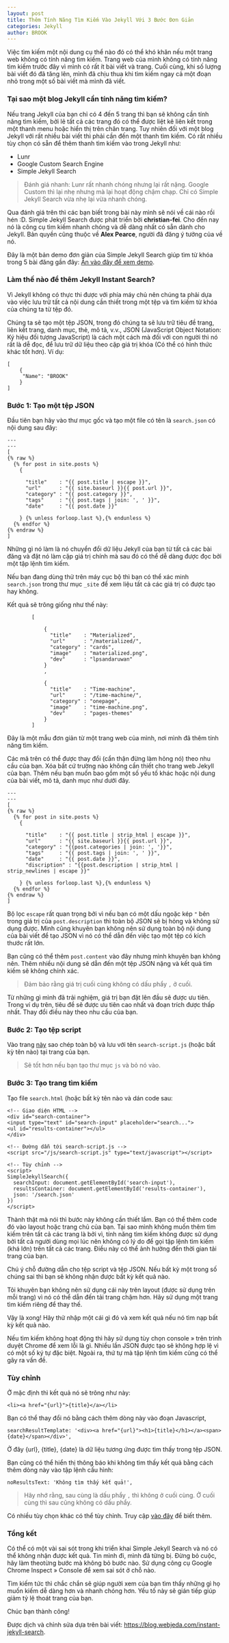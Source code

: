 ```yaml
---
layout: post
title: Thêm Tính Năng Tìm Kiếm Vào Jekyll Với 3 Bước Đơn Giản
categories: Jekyll
author: BROOK
---
```

Việc tìm kiếm một nội dung cụ thể nào đó có thể khó khăn nếu một trang web không có tính năng tìm kiếm. Trang web của mình không có tính năng tìm kiếm trước đây vì mình có rất ít bài viết và trang. Cuối cùng, khi số lượng bài viết đó đã tăng lên, mình đã chịu thua khi tìm kiếm ngay cả một đoạn nhỏ trong một số bài viết mà mình đã viết.

### Tại sao một blog Jekyll cần tính năng tìm kiếm?

Nếu trang Jekyll của bạn chỉ có 4 đến 5 trang thì bạn sẽ không cần tính năng tìm kiếm, bởi lẽ tất cả các trang đó có thể được liệt kê liên kết trong một thanh menu hoặc hiển thị trên chân trang. Tuy nhiên đối với một blog Jekyll với rất nhiều bài viết thì phải cần đến một thanh tìm kiếm. Có rất nhiều tùy chọn có sẵn để thêm thanh tìm kiếm vào trong Jekyll như:

* Lunr
* Google Custom Search Engine
* Simple Jekyll Search

> Đánh giá nhanh: Lunr rất nhanh chóng nhưng lại rất nặng. Google Custom thì lại nhẹ nhưng mà lại hoạt động chậm chạp. Chỉ có Simple Jekyll Search vừa nhẹ lại vừa nhanh chóng.

Qua đánh giá trên thì các bạn biết trong bài này mình sẽ nói về cái nào rồi hén :D. Simple Jekyll Search được phát triển bởi **christian-fei**. Cho đến nay nó là công cụ tìm kiếm nhanh chóng và dễ dàng nhất có sẵn dành cho Jekyll. Bản quyền cũng thuộc về **Alex Pearce**, người đã đăng ý tưởng của về nó.

Đây là một bản demo đơn giản của Simple Jekyll Search giúp tìm từ khóa trong 5 bài đăng gần đây: [Ấn vào đây để xem demo](https://blog.webjeda.com/demo/instant-jekyll-search/).

### Làm thế nào để thêm Jekyll Instant Search?

Vì Jekyll không có thực thi được với phía máy chủ nên chúng ta phải dựa vào việc lưu trữ tất cả nội dung cần thiết trong một tệp và tìm kiếm từ khóa của chúng ta từ tệp đó.

Chúng ta sẽ tạo một tệp JSON, trong đó chúng ta sẽ lưu trữ tiêu đề trang, liên kết trang, danh mục, thẻ, mô tả, v.v., JSON (JavaScript Object Notation: Ký hiệu đối tượng JavaScript) là cách một cách mà đối với con người thì nó rất là dễ đọc, để lưu trữ dữ liệu theo cặp giá trị khóa (Có thể có hình thức khác tốt hơn). Ví dụ:

```
[
    {
     "Name": "BROOK"
    }
]
```
### Bước 1: Tạo một tệp JSON

Đầu tiên bạn hãy vào thư mục gốc và tạo một file có tên là `search.json` có nội dung sau đây:

```
---
---
[
{% raw %}
  {% for post in site.posts %}
    {

      "title"    : "{{ post.title | escape }}",
      "url"      : "{{ site.baseurl }}{{ post.url }}",
      "category" : "{{ post.category }}",
      "tags"     : "{{ post.tags | join: ', ' }}",
      "date"     : "{{ post.date }}"

    } {% unless forloop.last %},{% endunless %}
  {% endfor %}
{% endraw %}
]
```

Những gì nó làm là nó chuyển đổi dữ liệu Jekyll của bạn từ tất cả các bài đăng và đặt nó làm cặp giá trị chính mà sau đó có thể dễ dàng được đọc bởi một tập lệnh tìm kiếm.

Nếu bạn đang dùng thử trên máy cục bộ thì bạn có thể xác minh `search.json` trong thư mục `_site` để xem liệu tất cả các giá trị có được tạo hay không.

Kết quả sẽ trông giống như thế này:

```
        [

            {
              "title"    : "Materialized",
              "url"      : "/materialized/",
              "category" : "cards",
              "image"    : "materialized.png",
              "dev"      : "lpsandaruwan"
            }
            ,

            {
              "title"    : "Time-machine",
              "url"      : "/time-machine/",
              "category" : "onepage",
              "image"    : "time-machine.png",
              "dev"      : "pages-themes"
            }
        ]
```

Đây là một mẫu đơn giản từ một trang web của mình, nơi mình đã thêm tính năng tìm kiếm.

Các mã trên có thể được thay đổi (cẩn thận đừng làm hỏng nó) theo nhu cầu của bạn. Xóa bất cứ trường nào không cần thiết cho trang web Jekyll của bạn. Thêm nếu bạn muốn bao gồm một số yếu tố khác hoặc nội dung của bài viết, mô tả, danh mục như dưới đây.

```
---
---
[
{% raw %}
  {% for post in site.posts %}
    {

      "title"    : "{{ post.title | strip_html | escape }}",
      "url"      : "{{ site.baseurl }}{{ post.url }}",
      "category" : "{{post.categories | join: ', '}}",
      "tags"     : "{{ post.tags | join: ', ' }}",
      "date"     : "{{ post.date }}",
      "discription" : "{{post.description | strip_html | strip_newlines | escape }}"

    } {% unless forloop.last %},{% endunless %}
  {% endfor %}
{% endraw %}
]
```

Bộ lọc `escape` rất quan trọng bởi vì nếu bạn có một dấu ngoặc kép `"` bên trong giá trị của `post.description` thì toàn bộ JSON sẽ bị hỏng và không sử dụng được. Mình cũng khuyên bạn không nên sử dụng toàn bộ nội dung của bài viết để tạo JSON vì nó có thể dẫn đến việc tạo một tệp có kích thước rất lớn.

Bạn cũng có thể thêm `post.content` vào đây nhưng mình khuyên bạn không nên. Thêm nhiều nội dung sẽ dẫn đến một tệp JSON nặng và kết quả tìm kiếm sẽ không chính xác.

> Đảm bảo rằng giá trị cuối cùng không có dấu phẩy `,` ở cuối.

Từ những gì mình đã trải nghiệm, giá trị bạn đặt lên đầu sẽ được ưu tiên. Trong ví dụ trên, tiêu đề sẽ được ưu tiên cao nhất và đoạn trích được thấp nhất. Thay đổi điều này theo nhu cầu của bạn.

### Bước 2: Tạo tệp script

Vào trang [này](https://raw.githubusercontent.com/christian-fei/Simple-Jekyll-Search/master/dest/simple-jekyll-search.min.js) sao chép toàn bộ và lưu với tên `search-script.js` (hoặc bất kỳ tên nào) tại trang của bạn.

> Sẽ tốt hơn nếu bạn tạo thư mục `js` và bỏ nó vào.

### Bước 3: Tạo trang tìm kiếm

Tạo file `search.html` (hoặc bất kỳ tên nào và dán code sau:

```
<!-- Giao diện HTML -->
<div id="search-container">
<input type="text" id="search-input" placeholder="search...">
<ul id="results-container"></ul>
</div>

<!-- Đường dẫn tới search-script.js -->
<script src="/js/search-script.js" type="text/javascript"></script>

<!-- Tùy chỉnh -->
<script>
SimpleJekyllSearch({
  searchInput: document.getElementById('search-input'),
  resultsContainer: document.getElementById('results-container'),
  json: '/search.json'
})
</script>
```

Thành thật mà nói thì bước này không cần thiết lắm. Bạn có thể thêm code đó vào layout hoặc trang chủ của bạn. Tại sao mình không muốn thêm tìm kiếm trên tất cả các trang là bởi vì, tính năng tìm kiếm không được sử dụng bởi tất cả người dùng mọi lúc nên không có lý do để gọi tập lệnh tìm kiếm (khá lớn) trên tất cả các trang. Điều này có thể ảnh hưởng đến thời gian tải trang của bạn.

Chú ý chỗ đường dẫn cho tệp script và tệp JSON. Nếu bất kỳ một trong số chúng sai thì bạn sẽ không nhận được bất kỳ kết quả nào.

Tôi khuyên bạn không nên sử dụng cái này trên layout (được sử dụng trên mỗi trang) vì nó có thể dẫn đến tải trang chậm hơn. Hãy sử dụng một trang tìm kiếm riêng để thay thế.

Vậy là xong! Hãy thử nhập một cái gì đó và xem kết quả nếu nó tìm nạp bất kỳ kết quả nào.

Nếu tìm kiếm không hoạt động thì hãy sử dụng tùy chọn console » trên trình duyệt Chrome để xem lỗi là gì. Nhiều lần JSON được tạo sẽ không hợp lệ vì có một số ký tự đặc biệt. Ngoài ra, thứ tự mà tập lệnh tìm kiếm cũng có thể gây ra vấn đề.

### Tùy chỉnh

Ở mặc định thì kết quả nó sẽ trông như này:

```
<li><a href="{url}">{title}</a></li>
```

Bạn có thể thay đổi nó bằng cách thêm dòng này vào đoạn Javascript,

```
searchResultTemplate: '<div><a href="{url}"><h1>{title}</h1></a><span>{date}</span></div>',
```

Ở đây {url}, {title}, {date} là dữ liệu tương ứng được tìm thấy trong tệp JSON.

Bạn cũng có thể hiển thị thông báo khi không tìm thấy kết quả bằng cách thêm dòng này vào tập lệnh cấu hình:

```
noResultsText: 'Không tìm thấy kết quả!',
```

> Hãy nhớ rằng, sau cùng là dấu phẩy `,` thì không ở cuối cùng. Ở cuối cùng thì sau cũng không có dấu phẩy.

Có nhiều tùy chọn khác có thể tùy chỉnh. Truy cập [vào đây](https://github.com/christian-fei/Simple-Jekyll-Search) để biết thêm.

### Tổng kết

Có thể có một vài sai sót trong khi triển khai Simple Jekyll Search và nó có thể không nhận được kết quả. Tin mình đi, mình đã từng bị. Đừng bỏ cuộc, hãy làm theotừng bước mà không bỏ bước nào. Sử dụng công cụ Google Chrome Inspect » Console để xem  sai sót ở chỗ nào.

Tìm kiếm tức thì chắc chắn sẽ giúp người xem của bạn tìm thấy những gì họ muốn kiếm dễ dàng hơn và nhanh chóng hơn. Yếu tố này sẽ gián tiếp giúp giảm tỷ lệ thoát trang của bạn.

Chúc bạn thành công!

Được dịch và chỉnh sửa dựa trên bài viết: https://blog.webjeda.com/instant-jekyll-search.